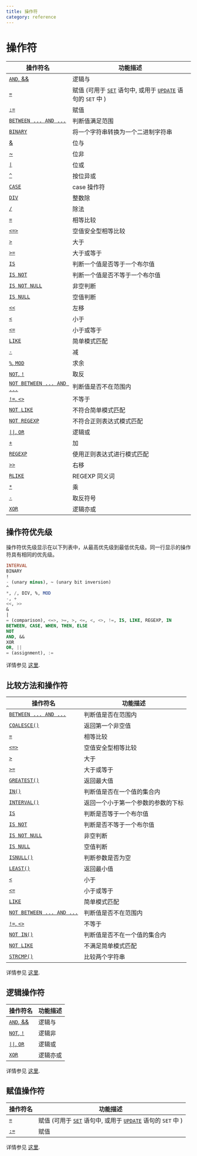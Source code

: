 ```yaml
---
title: 操作符
category: reference
---
```


# 操作符

| 操作符名                                                                                                                | 功能描述                                                                                                                                                              |
| ------------------------------------------------------------------------------------------------------------------- | ----------------------------------------------------------------------------------------------------------------------------------------------------------------- |
| [`AND`, &&](https://dev.mysql.com/doc/refman/5.7/en/logical-operators.html#operator_and)                            | 逻辑与                                                                                                                                                               |
| [`=`](https://dev.mysql.com/doc/refman/5.7/en/assignment-operators.html#operator_assign-equal)                      | 赋值 (可用于 [`SET`](https://dev.mysql.com/doc/refman/5.7/en/set-variable.html) 语句中, 或用于 [`UPDATE`](https://dev.mysql.com/doc/refman/5.7/en/update.html) 语句的 `SET` 中 ) |
| [`:=`](https://dev.mysql.com/doc/refman/5.7/en/assignment-operators.html#operator_assign-value)                     | 赋值                                                                                                                                                                |
| [`BETWEEN ... AND ...`](https://dev.mysql.com/doc/refman/5.7/en/comparison-operators.html#operator_between)         | 判断值满足范围                                                                                                                                                           |
| [`BINARY`](https://dev.mysql.com/doc/refman/5.7/en/cast-functions.html#operator_binary)                             | 将一个字符串转换为一个二进制字符串                                                                                                                                                 |
| [&](https://dev.mysql.com/doc/refman/5.7/en/bit-functions.html#operator_bitwise-and)                                | 位与                                                                                                                                                                |
| [~](https://dev.mysql.com/doc/refman/5.7/en/bit-functions.html#operator_bitwise-invert)                             | 位非                                                                                                                                                                |
| [`\|`](https://dev.mysql.com/doc/refman/5.7/en/bit-functions.html#operator_bitwise-or)                             | 位或                                                                                                                                                                |
| [`^`](https://dev.mysql.com/doc/refman/5.7/en/bit-functions.html#operator_bitwise-xor)                              | 按位异或                                                                                                                                                              |
| [`CASE`](https://dev.mysql.com/doc/refman/5.7/en/control-flow-functions.html#operator_case)                         | case 操作符                                                                                                                                                          |
| [`DIV`](https://dev.mysql.com/doc/refman/5.7/en/arithmetic-functions.html#operator_div)                             | 整数除                                                                                                                                                               |
| [`/`](https://dev.mysql.com/doc/refman/5.7/en/arithmetic-functions.html#operator_divide)                            | 除法                                                                                                                                                                |
| [`=`](https://dev.mysql.com/doc/refman/5.7/en/comparison-operators.html#operator_equal)                             | 相等比较                                                                                                                                                              |
| [`<=>`](https://dev.mysql.com/doc/refman/5.7/en/comparison-operators.html#operator_equal-to)                  | 空值安全型相等比较                                                                                                                                                         |
| [`>`](https://dev.mysql.com/doc/refman/5.7/en/comparison-operators.html#operator_greater-than)                   | 大于                                                                                                                                                                |
| [`>=`](https://dev.mysql.com/doc/refman/5.7/en/comparison-operators.html#operator_greater-than-or-equal)         | 大于或等于                                                                                                                                                             |
| [`IS`](https://dev.mysql.com/doc/refman/5.7/en/comparison-operators.html#operator_is)                               | 判断一个值是否等于一个布尔值                                                                                                                                                    |
| [`IS NOT`](https://dev.mysql.com/doc/refman/5.7/en/comparison-operators.html#operator_is-not)                       | 判断一个值是否不等于一个布尔值                                                                                                                                                   |
| [`IS NOT NULL`](https://dev.mysql.com/doc/refman/5.7/en/comparison-operators.html#operator_is-not-null)             | 非空判断                                                                                                                                                              |
| [`IS NULL`](https://dev.mysql.com/doc/refman/5.7/en/comparison-operators.html#operator_is-null)                     | 空值判断                                                                                                                                                              |
| [`<<`](https://dev.mysql.com/doc/refman/5.7/en/bit-functions.html#operator_left-shift)                        | 左移                                                                                                                                                                |
| [`<`](https://dev.mysql.com/doc/refman/5.7/en/comparison-operators.html#operator_less-than)                      | 小于                                                                                                                                                                |
| [`<=`](https://dev.mysql.com/doc/refman/5.7/en/comparison-operators.html#operator_less-than-or-equal)            | 小于或等于                                                                                                                                                             |
| [`LIKE`](https://dev.mysql.com/doc/refman/5.7/en/string-comparison-functions.html#operator_like)                    | 简单模式匹配                                                                                                                                                            |
| [`-`](https://dev.mysql.com/doc/refman/5.7/en/arithmetic-functions.html#operator_minus)                             | 减                                                                                                                                                                 |
| [`%`, `MOD`](https://dev.mysql.com/doc/refman/5.7/en/arithmetic-functions.html#operator_mod)                        | 求余                                                                                                                                                                |
| [`NOT`, `!`](https://dev.mysql.com/doc/refman/5.7/en/logical-operators.html#operator_not)                           | 取反                                                                                                                                                                |
| [`NOT BETWEEN ... AND ...`](https://dev.mysql.com/doc/refman/5.7/en/comparison-operators.html#operator_not-between) | 判断值是否不在范围内                                                                                                                                                        |
| [`!=`, `<>`](https://dev.mysql.com/doc/refman/5.7/en/comparison-operators.html#operator_not-equal)            | 不等于                                                                                                                                                               |
| [`NOT LIKE`](https://dev.mysql.com/doc/refman/5.7/en/string-comparison-functions.html#operator_not-like)            | 不符合简单模式匹配                                                                                                                                                         |
| [`NOT REGEXP`](https://dev.mysql.com/doc/refman/5.7/en/regexp.html#operator_not-regexp)                             | 不符合正则表达式模式匹配                                                                                                                                                      |
| [`\|\|`, `OR`](https://dev.mysql.com/doc/refman/5.7/en/logical-operators.html#operator_or)                        | 逻辑或                                                                                                                                                               |
| [`+`](https://dev.mysql.com/doc/refman/5.7/en/arithmetic-functions.html#operator_plus)                              | 加                                                                                                                                                                 |
| [`REGEXP`](https://dev.mysql.com/doc/refman/5.7/en/regexp.html#operator_regexp)                                     | 使用正则表达式进行模式匹配                                                                                                                                                     |
| [`>>`](https://dev.mysql.com/doc/refman/5.7/en/bit-functions.html#operator_right-shift)                       | 右移                                                                                                                                                                |
| [`RLIKE`](https://dev.mysql.com/doc/refman/5.7/en/regexp.html#operator_regexp)                                      | REGEXP 同义词                                                                                                                                                        |
| [`*`](https://dev.mysql.com/doc/refman/5.7/en/arithmetic-functions.html#operator_times)                             | 乘                                                                                                                                                                 |
| [`-`](https://dev.mysql.com/doc/refman/5.7/en/arithmetic-functions.html#operator_unary-minus)                       | 取反符号                                                                                                                                                              |
| [`XOR`](https://dev.mysql.com/doc/refman/5.7/en/logical-operators.html#operator_xor)                                | 逻辑亦或                                                                                                                                                              |


## 操作符优先级

操作符优先级显示在以下列表中，从最高优先级到最低优先级。同一行显示的操作符具有相同的优先级。

```sql
INTERVAL
BINARY
!
- (unary minus), ~ (unary bit inversion)
^
*, /, DIV, %, MOD
-, +
<<, >>
&
|
= (comparison), <=>, >=, >, <=, <, <>, !=, IS, LIKE, REGEXP, IN
BETWEEN, CASE, WHEN, THEN, ELSE
NOT
AND, &&
XOR
OR, ||
= (assignment), :=
```

详情参见 [这里](https://dev.mysql.com/doc/refman/5.7/en/operator-precedence.html).

## 比较方法和操作符

| 操作符名                                                                                                                | 功能描述              |
| ------------------------------------------------------------------------------------------------------------------- | ----------------- |
| [`BETWEEN ... AND ...`](https://dev.mysql.com/doc/refman/5.7/en/comparison-operators.html#operator_between)         | 判断值是否在范围内         |
| [`COALESCE()`](https://dev.mysql.com/doc/refman/5.7/en/comparison-operators.html#function_coalesce)                 | 返回第一个非空值          |
| [`=`](https://dev.mysql.com/doc/refman/5.7/en/comparison-operators.html#operator_equal)                             | 相等比较              |
| [`<=>`](https://dev.mysql.com/doc/refman/5.7/en/comparison-operators.html#operator_equal-to)                  | 空值安全型相等比较         |
| [`>`](https://dev.mysql.com/doc/refman/5.7/en/comparison-operators.html#operator_greater-than)                   | 大于                |
| [`>=`](https://dev.mysql.com/doc/refman/5.7/en/comparison-operators.html#operator_greater-than-or-equal)         | 大于或等于             |
| [`GREATEST()`](https://dev.mysql.com/doc/refman/5.7/en/comparison-operators.html#function_greatest)                 | 返回最大值             |
| [`IN()`](https://dev.mysql.com/doc/refman/5.7/en/comparison-operators.html#function_in)                             | 判断值是否在一个值的集合内     |
| [`INTERVAL()`](https://dev.mysql.com/doc/refman/5.7/en/comparison-operators.html#function_interval)                 | 返回一个小于第一个参数的参数的下标 |
| [`IS`](https://dev.mysql.com/doc/refman/5.7/en/comparison-operators.html#operator_is)                               | 判断是否等于一个布尔值       |
| [`IS NOT`](https://dev.mysql.com/doc/refman/5.7/en/comparison-operators.html#operator_is-not)                       | 判断是否不等于一个布尔值      |
| [`IS NOT NULL`](https://dev.mysql.com/doc/refman/5.7/en/comparison-operators.html#operator_is-not-null)             | 非空判断              |
| [`IS NULL`](https://dev.mysql.com/doc/refman/5.7/en/comparison-operators.html#operator_is-null)                     | 空值判断              |
| [`ISNULL()`](https://dev.mysql.com/doc/refman/5.7/en/comparison-operators.html#function_isnull)                     | 判断参数是否为空          |
| [`LEAST()`](https://dev.mysql.com/doc/refman/5.7/en/comparison-operators.html#function_least)                       | 返回最小值             |
| [`<`](https://dev.mysql.com/doc/refman/5.7/en/comparison-operators.html#operator_less-than)                      | 小于                |
| [`<=`](https://dev.mysql.com/doc/refman/5.7/en/comparison-operators.html#operator_less-than-or-equal)            | 小于或等于             |
| [`LIKE`](https://dev.mysql.com/doc/refman/5.7/en/string-comparison-functions.html#operator_like)                    | 简单模式匹配            |
| [`NOT BETWEEN ... AND ...`](https://dev.mysql.com/doc/refman/5.7/en/comparison-operators.html#operator_not-between) | 判断值是否不在范围内        |
| [`!=`, `<>`](https://dev.mysql.com/doc/refman/5.7/en/comparison-operators.html#operator_not-equal)            | 不等于               |
| [`NOT IN()`](https://dev.mysql.com/doc/refman/5.7/en/comparison-operators.html#function_not-in)                     | 判断值是否不在一个值的集合内    |
| [`NOT LIKE`](https://dev.mysql.com/doc/refman/5.7/en/string-comparison-functions.html#operator_not-like)            | 不满足简单模式匹配         |
| [`STRCMP()`](https://dev.mysql.com/doc/refman/5.7/en/string-comparison-functions.html#function_strcmp)              | 比较两个字符串           |


详情参见 [这里](https://dev.mysql.com/doc/refman/5.7/en/comparison-operators.html).

## 逻辑操作符

| 操作符名                                                                                         | 功能描述 |
| -------------------------------------------------------------------------------------------- | ---- |
| [`AND`, &&](https://dev.mysql.com/doc/refman/5.7/en/logical-operators.html#operator_and)     | 逻辑与  |
| [`NOT`, `!`](https://dev.mysql.com/doc/refman/5.7/en/logical-operators.html#operator_not)    | 逻辑非  |
| [`\|\|`, `OR`](https://dev.mysql.com/doc/refman/5.7/en/logical-operators.html#operator_or) | 逻辑或  |
| [`XOR`](https://dev.mysql.com/doc/refman/5.7/en/logical-operators.html#operator_xor)         | 逻辑亦或 |


详情参见 [这里](https://dev.mysql.com/doc/refman/5.7/en/group-by-handling.html).

## 赋值操作符

| 操作符名                                                                                            | 功能描述                                                                                                                                                              |
| ----------------------------------------------------------------------------------------------- | ----------------------------------------------------------------------------------------------------------------------------------------------------------------- |
| [`=`](https://dev.mysql.com/doc/refman/5.7/en/assignment-operators.html#operator_assign-equal)  | 赋值 (可用于 [`SET`](https://dev.mysql.com/doc/refman/5.7/en/set-variable.html) 语句中, 或用于 [`UPDATE`](https://dev.mysql.com/doc/refman/5.7/en/update.html) 语句的 `SET` 中 ) |
| [`:=`](https://dev.mysql.com/doc/refman/5.7/en/assignment-operators.html#operator_assign-value) | 赋值                                                                                                                                                                |


详情参见 [这里](https://dev.mysql.com/doc/refman/5.7/en/group-by-functional-dependence.html).